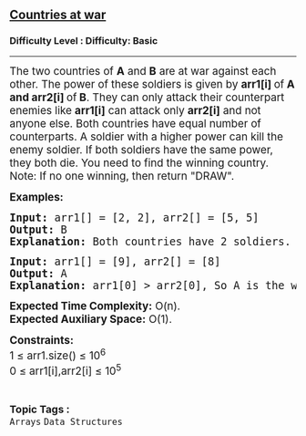 <h2><a href="https://www.geeksforgeeks.org/problems/countries-at-war2936/1?page=1&category=Arrays&difficulty=Basic&status=unsolved&sortBy=submissions">Countries at war</a></h2><h3>Difficulty Level : Difficulty: Basic</h3><hr><div class="problems_problem_content__Xm_eO"><p><span style="font-size: 14pt;">The two countries of <strong>A</strong> and <strong>B</strong> are at war against each other. The power of these soldiers is given by <strong>arr1[i] </strong>of<strong>&nbsp;A and arr2[i] </strong>of<strong> B</strong>. They can only attack their counterpart enemies like <strong>arr1[i]</strong> can attack only <strong>arr2[i]</strong> and not anyone else. Both countries have equal number of counterparts. A soldier with a higher power can kill the enemy soldier. If both soldiers have the same power, they both die. You need to find the winning country.<br>Note: If no one winning, then return "DRAW".</span></p>
<p><span style="font-size: 14pt;"><strong>Examples:</strong></span></p>
<pre><span style="font-size: 14pt;"><strong>Input:</strong> arr1[] = [2, 2], arr2[] = [5, 5]
<strong>Output:</strong> B
<strong>Explanation: </strong>Both countries have 2 soldiers. arr2[0] kills arr1[0], arr2[1] kills arr1[1]. A has 0 soldiers alive at the end. B has both soldiers alive at the end.Return "B" as a winner.
</span></pre>
<pre><span style="font-size: 14pt;"><strong>Input:</strong> arr1[] = [9], arr2[] = [8]  <strong>
Output:</strong> A
<strong>Explanation: </strong>arr1[0] &gt; arr2[0], So A is the winner.
</span></pre>
<p><span style="font-size: 14pt;"><strong>Expected Time Complexity:</strong> O(n).<br><strong>Expected Auxiliary Space:</strong>&nbsp;O(1).</span></p>
<p><span style="font-size: 14pt;"><strong>Constraints:</strong></span><br><span style="font-size: 14pt;">1 ≤ arr1.size() ≤ 10<sup>6</sup><br>0 ≤ arr1[i],arr2[i] ≤ 10<sup>5</sup></span></p></div><br><p><span style=font-size:18px><strong>Topic Tags : </strong><br><code>Arrays</code>&nbsp;<code>Data Structures</code>&nbsp;